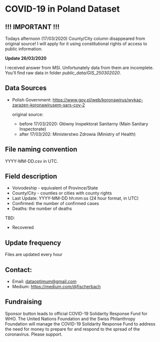 # COVID-19 in Poland Dataset

## !!! IMPORTANT !!!
Todays afternoon (17/03/2020) County/City column disappeared from original source! I will apply for it using constitutional rights of access to public information.

**Update 26/03/2020** 

I received answer from MSI. Unfortunately data from them are incomplete. You'll find raw data in folder *public_data/GIS_250302020*.

## Data Sources

- Polish Government: https://www.gov.pl/web/koronawirus/wykaz-zarazen-koronawirusem-sars-cov-2

    original source: 

    * before 17/03/2020: Główny Inspektorat Sanitarny (Main Sanitary Inspectorate)

    - after 17/03/202: Ministerstwo Zdrowia (Ministry of Health)

## File naming convention

YYYY-MM-DD.csv in UTC.

## Field description

- Voivodeship - equivalent of Province/State
- County/City - counties or cities with county rights
- Last Update: YYYY-MM-DD hh:mm:ss (24 hour format, in UTC)
- Confirmed: the number of confirmed cases
- Deaths: the number of deaths

TBD:

- Recovered

## Update frequency
Files are updated every hour

## Contact:<br>

* Email: dataoptimum@gmail.com
* Medium: https://medium.com/@fischerbach

## Fundraising
Sponsor button leads to official COVID-19 Solidarity Response Fund for WHO. The United Nations Foundation and the Swiss Philanthropy Foundation will manage the COVID-19 Solidarity Response Fund to address the need for money to prepare for and respond to the spread of the coronavirus. Please support.


